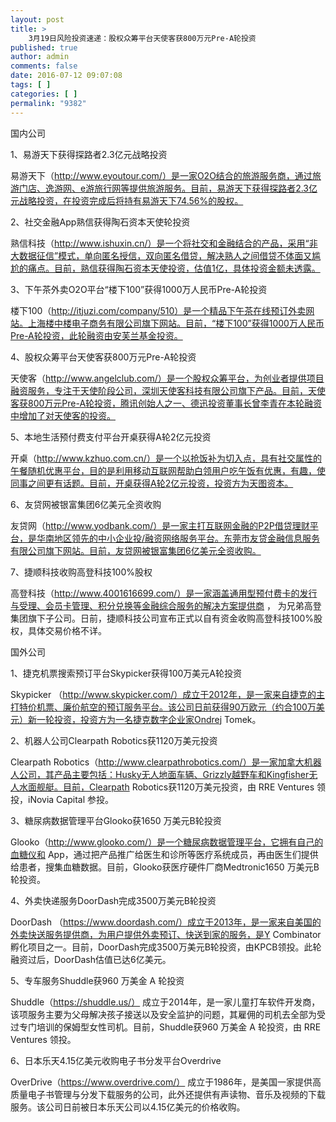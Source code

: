 ```yaml
---
layout: post
title: >
    3月19日风险投资速递：股权众筹平台天使客获800万元Pre-A轮投资
published: true
author: admin
comments: false
date: 2016-07-12 09:07:08
tags: [ ]
categories: [ ]
permalink: "9382"
---
```



国内公司

1、易游天下获得探路者2.3亿元战略投资

易游天下（http://www.eyoutour.com/）是一家O2O结合的旅游服务商，通过旅游门店、逸游网、e游旅行网等提供旅游服务。目前，易游天下获得探路者2.3亿元战略投资，在投资完成后将持有易游天下74.56%的股权。

2、社交金融App熟信获得陶石资本天使轮投资

熟信科技（http://www.ishuxin.cn/）是一个将社交和金融结合的产品，采用“非大数据征信”模式，单向匿名授信，双向匿名借贷，解决熟人之间借贷不体面又尴尬的痛点。目前，熟信获得陶石资本天使投资，估值1亿，具体投资金额未透露。

3、下午茶外卖O2O平台“楼下100”获得1000万人民币Pre-A轮投资

楼下100（http://itjuzi.com/company/510）是一个精品下午茶在线预订外卖网站。上海楼中楼电子商务有限公司旗下网站。目前，“楼下100”获得1000万人民币Pre-A轮投资，此轮融资由安芙兰基金投资。

4、股权众筹平台天使客获800万元Pre-A轮投资

天使客（http://www.angelclub.com/）是一个股权众筹平台，为创业者提供项目融资服务，专注于天使阶段公司，深圳天使客科技有限公司旗下产品。目前，天使客获800万元Pre-A轮投资，腾讯创始人之一、德迅投资董事长曾李青在本轮融资中增加了对天使客的投资。

5、本地生活预付费支付平台开桌获得A轮2亿元投资

开桌（http://www.kzhuo.com.cn/）是一个以抢饭补为切入点，具有社交属性的午餐随机优惠平台，目的是利用移动互联网帮助白领用户吃午饭有优惠，有趣，使同事之间更有话题。目前，开桌获得A轮2亿元投资，投资方为天图资本。

6、友贷网被银富集团6亿美元全资收购

友贷网（http://www.yodbank.com/）是一家主打互联网金融的P2P借贷理财平台，是华南地区领先的中小企业投/融资网络服务平台。东莞市友贷金融信息服务有限公司旗下网站。目前，友贷网被银富集团6亿美元全资收购。

7、捷顺科技收购高登科技100%股权

高登科技（http://www.4001616699.com/）是一家涵盖通用型预付费卡的发行与受理、会员卡管理、积分兑换等金融综合服务的解决方案提供商 ， 为兄弟高登集团旗下子公司。日前，捷顺科技公司宣布正式以自有资金收购高登科技100%股权，具体交易价格不详。

国外公司

1、捷克机票搜索预订平台Skypicker获得100万美元A轮投资

Skypicker （http://www.skypicker.com/）成立于2012年，是一家来自捷克的主打特价机票、廉价航空的预订服务平台。该公司日前获得90万欧元（约合100万美元）新一轮投资，投资方为一名捷克数字企业家Ondrej Tomek。

2、机器人公司Clearpath Robotics获1120万美元投资

Clearpath Robotics（http://www.clearpathrobotics.com/）是一家加拿大机器人公司，其产品主要包括：Husky无人地面车辆、Grizzly越野车和Kingfisher无人水面舰艇。目前，Clearpath Robotics获1120万美元投资，由 RRE Ventures 领投，iNovia Capital 参投。

3、糖尿病数据管理平台Glooko获1650 万美元B轮投资

Glooko（http://www.glooko.com/）是一个糖尿病数据管理平台，它拥有自己的血糖仪和 App，通过把产品推广给医生和诊所等医疗系统成员，再由医生们提供给患者，搜集血糖数据。目前，Glooko获医疗硬件厂商Medtronic1650 万美元B轮投资。

4、外卖快递服务DoorDash完成3500万美元B轮投资

DoorDash （https://www.doordash.com/）成立于2013年，是一家来自美国的外卖快送服务提供商，为用户提供外卖预订、快送到家的服务，是Y Combinator孵化项目之一。目前，DoorDash完成3500万美元B轮投资，由KPCB领投。此轮融资过后，DoorDash估值已达6亿美元。

5、专车服务Shuddle获960 万美金 A 轮投资

Shuddle（https://shuddle.us/） 成立于2014年，是一家儿童打车软件开发商，该项服务主要为父母解决孩子接送以及安全监护的问题，其雇佣的司机去全部为受过专门培训的保姆型女性司机。目前，Shuddle获960 万美金 A 轮投资，由 RRE Ventures 领投。

6、日本乐天4.15亿美元收购电子书分发平台Overdrive

OverDrive（https://www.overdrive.com/） 成立于1986年，是美国一家提供高质量电子书管理与分发下载服务的公司，此外还提供有声读物、音乐及视频的下载服务。该公司日前被日本乐天公司以4.15亿美元的价格收购。